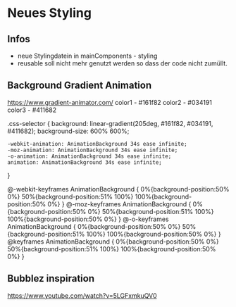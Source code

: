 # Neues Styling

## Infos

- neue Stylingdatein in mainComponents - styling
- reusable soll nicht mehr genutzt werden so dass der code nicht zumüllt.

## Background Gradient Animation
https://www.gradient-animator.com/
color1 - #161f82
color2 - #034191
color3 - #411682

.css-selector {
    background: linear-gradient(205deg, #161f82, #034191, #411682);
    background-size: 600% 600%;

    -webkit-animation: AnimationBackground 34s ease infinite;
    -moz-animation: AnimationBackground 34s ease infinite;
    -o-animation: AnimationBackground 34s ease infinite;
    animation: AnimationBackground 34s ease infinite;
}

@-webkit-keyframes AnimationBackground {
    0%{background-position:50% 0%}
    50%{background-position:51% 100%}
    100%{background-position:50% 0%}
}
@-moz-keyframes AnimationBackground {
    0%{background-position:50% 0%}
    50%{background-position:51% 100%}
    100%{background-position:50% 0%}
}
@-o-keyframes AnimationBackground {
    0%{background-position:50% 0%}
    50%{background-position:51% 100%}
    100%{background-position:50% 0%}
}
@keyframes AnimationBackground {
    0%{background-position:50% 0%}
    50%{background-position:51% 100%}
    100%{background-position:50% 0%}
}


## Bubblez inspiration

https://www.youtube.com/watch?v=5LGFxmkuQV0



